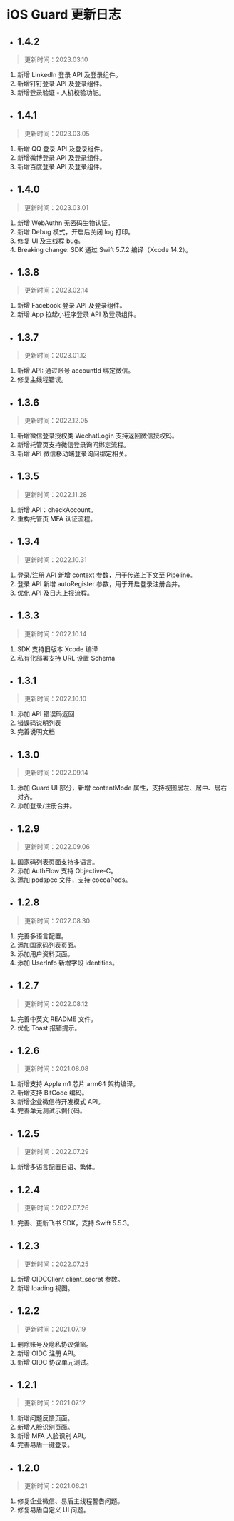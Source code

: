 # iOS Guard 更新日志

<LastUpdated/>

- ## 1.4.2

> 更新时间：2023.03.10

1. 新增 LinkedIn 登录 API 及登录组件。
2. 新增钉钉登录 API 及登录组件。
3. 新增登录验证 - 人机校验功能。

- ## 1.4.1

> 更新时间：2023.03.05

1. 新增 QQ 登录 API 及登录组件。
2. 新增微博登录 API 及登录组件。
3. 新增百度登录 API 及登录组件。

- ## 1.4.0

> 更新时间：2023.03.01

1. 新增 WebAuthn 无密码生物认证。
2. 新增 Debug 模式，开启后关闭 log 打印。
3. 修复 UI 及主线程 bug。
4. Breaking change: SDK 通过 Swift 5.7.2 编译（Xcode 14.2）。

- ## 1.3.8

> 更新时间：2023.02.14

1. 新增 Facebook 登录 API 及登录组件。
2. 新增 App 拉起小程序登录 API 及登录组件。

- ## 1.3.7

> 更新时间：2023.01.12

1. 新增 API: 通过账号 accountId 绑定微信。
2. 修复主线程错误。

- ## 1.3.6

> 更新时间：2022.12.05

1. 新增微信登录授权类 WechatLogin 支持返回微信授权码。
2. 新增托管页支持微信登录询问绑定流程。
3. 新增 API 微信移动端登录询问绑定相关。
   
- ## 1.3.5

> 更新时间：2022.11.28

1. 新增 API：checkAccount。  
2. 重构托管页 MFA 认证流程。
 
- ## 1.3.4

> 更新时间：2022.10.31

1. 登录/注册 API 新增 context 参数，用于传递上下文至 Pipeline。
2. 登录 API 新增 autoRegister 参数，用于开启登录注册合并。
3. 优化 API 及日志上报流程。

- ## 1.3.3

> 更新时间：2022.10.14

1. SDK 支持旧版本 Xcode 编译
2. 私有化部署支持 URL 设置 Schema

- ## 1.3.1

> 更新时间：2022.10.10

1. 添加 API 错误码返回
2. 错误码说明列表
3. 完善说明文档
   
- ## 1.3.0

> 更新时间：2022.09.14

1. 添加 Guard UI 部分，新增 contentMode 属性，支持视图居左、居中、居右对齐。
2. 添加登录/注册合并。

- ## 1.2.9

> 更新时间：2022.09.06

1. 国家码列表页面支持多语言。
2. 添加 AuthFlow 支持 Objective-C。
3. 添加 podspec 文件，支持 cocoaPods。

- ## 1.2.8

> 更新时间：2022.08.30

1. 完善多语言配置。
2. 添加国家码列表页面。
3. 添加用户资料页面。
4. 添加 UserInfo 新增字段 identities。

- ## 1.2.7

> 更新时间：2022.08.12

1. 完善中英文 README 文件。
2. 优化 Toast 报错提示。

- ## 1.2.6

> 更新时间：2021.08.08

1. 新增支持 Apple m1 芯片 arm64 架构编译。
2. 新增支持 BitCode 编码。
3. 新增企业微信待开发模式 API。
4. 完善单元测试示例代码。

- ## 1.2.5

> 更新时间：2022.07.29

1. 新增多语言配置日语、繁体。

- ## 1.2.4

> 更新时间：2022.07.26

1. 完善、更新飞书 SDK，支持 Swift 5.5.3。

- ## 1.2.3

> 更新时间：2022.07.25

1. 新增 OIDCClient client_secret 参数。
2. 新增 loading 视图。

- ## 1.2.2

> 更新时间：2021.07.19

1. 删除账号及隐私协议弹窗。
2. 新增 OIDC 注册 API。
3. 新增 OIDC 协议单元测试。

- ## 1.2.1

> 更新时间：2021.07.12

1. 新增问题反馈页面。
2. 新增人脸识别页面。
3. 新增 MFA 人脸识别 API。
4. 完善易盾一键登录。

- ## 1.2.0

> 更新时间：2021.06.21

1. 修复企业微信、易盾主线程警告问题。
2. 修复易盾自定义 UI 问题。
